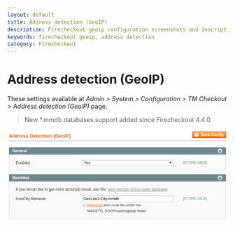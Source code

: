 ```yaml
---
layout: default
title: Address detection (GeoIP)
description: Firecheckout geoip configuration screenshots and description
keywords: firecheckout geoip, address detection
category: Firecheckout
---
```


# Address detection (GeoIP)

These settings available at
_Admin > System > Configuration > TM Checkout > Address detection (GeoIP)_
page.

> New \*.mmdb databases support added since Firecheckout 4.4.0

![General settings](/images/m1/firecheckout/configuration/address-detection-geoip/maxmind.png)

